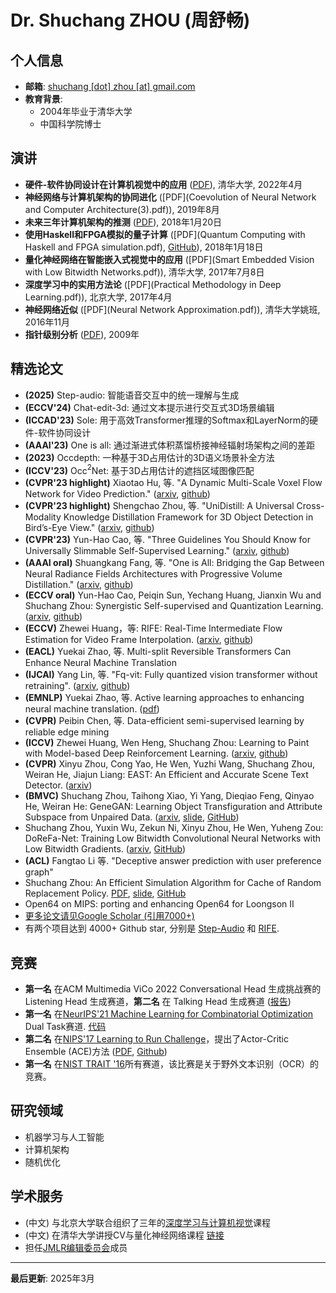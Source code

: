 # Dr. Shuchang ZHOU (周舒畅)

## 个人信息
- **邮箱**: [shuchang [dot] zhou [at] gmail.com](mailto:shuchang.zhou@gmail.com)
- **教育背景**:
  - 2004年毕业于清华大学
  - 中国科学院博士

## 演讲
- **硬件-软件协同设计在计算机视觉中的应用** ([PDF](https://github.com/zsc/zsc.github.io/blob/master/Hardware-software%20co-design%20for%20Computer%20Vision.pdf)), 清华大学, 2022年4月
- **神经网络与计算机架构的协同进化** ([PDF](Coevolution of Neural Network and Computer Architecture(3).pdf)), 2019年8月
- **未来三年计算机架构的推测** ([PDF](Speculations+about+Computer+Architecture+in+Next+Three+Years.pdf)), 2018年1月20日
- **使用Haskell和FPGA模拟的量子计算** ([PDF](Quantum Computing with Haskell and FPGA simulation.pdf), [GitHub](https://github.com/zsc/qubit-fpga)), 2018年1月18日
- **量化神经网络在智能嵌入式视觉中的应用** ([PDF](Smart Embedded Vision with Low Bitwidth Networks.pdf)), 清华大学, 2017年7月8日
- **深度学习中的实用方法论** ([PDF](Practical Methodology in Deep Learning.pdf)), 北京大学, 2017年4月
- **神经网络近似** ([PDF](Neural Network Approximation.pdf)), 清华大学姚班, 2016年11月
- **指针级别分析** ([PDF](https://github.com/zsc/zsc.github.io/blob/fde85733a7bab395c4f932c0c4174f31eab7d1f3/Pointer%20level%20analysis.pdf)), 2009年

## 精选论文
- **(2025)** Step-audio: 智能语音交互中的统一理解与生成
- **(ECCV'24)** Chat-edit-3d: 通过文本提示进行交互式3D场景编辑
- **(ICCAD'23)** Sole: 用于高效Transformer推理的Softmax和LayerNorm的硬件-软件协同设计
- **(AAAI'23)** One is all: 通过渐进式体积蒸馏桥接神经辐射场架构之间的差距
- **(2023)** Occdepth: 一种基于3D占用估计的3D语义场景补全方法
- **(ICCV'23)** Occ$^2$Net: 基于3D占用估计的遮挡区域图像匹配
- **(CVPR'23 highlight)** Xiaotao Hu, 等. "A Dynamic Multi-Scale Voxel Flow Network for Video Prediction." ([arxiv](https://arxiv.org/abs/2303.09875), [github](https://github.com/megvii-research/CVPR2023-DMVFN))
- **(CVPR'23 highlight)** Shengchao Zhou, 等. "UniDistill: A Universal Cross-Modality Knowledge Distillation Framework for 3D Object Detection in Bird’s-Eye View." ([arxiv](https://arxiv.org/abs/2303.15083), [github](https://github.com/megvii-research/CVPR2023-UniDistill))
- **(CVPR'23)** Yun-Hao Cao, 等. "Three Guidelines You Should Know for Universally Slimmable Self-Supervised Learning." ([arxiv](https://arxiv.org/abs/2303.06870), [github](https://github.com/megvii-research/US3L-CVPR2023))
- **(AAAI oral)** Shuangkang Fang, 等. "One is All: Bridging the Gap Between Neural Radiance Fields Architectures with Progressive Volume Distillation." ([arxiv](https://arxiv.org/abs/2211.15977), [github](https://github.com/megvii-research/AAAI2023-PVD))
- **(ECCV oral)** Yun-Hao Cao, Peiqin Sun, Yechang Huang, Jianxin Wu and Shuchang Zhou: Synergistic Self-supervised and Quantization Learning. ([arxiv](https://arxiv.org/abs/2207.05432), [github](https://github.com/megvii-research/SSQL-ECCV2022))
- **(ECCV)** Zhewei Huang，等: RIFE: Real-Time Intermediate Flow Estimation for Video Frame Interpolation. ([arxiv](https://arxiv.org/abs/2011.06294), [github](https://github.com/hzwer/arXiv2020-RIFE))
- **(EACL)** Yuekai Zhao, 等. Multi-split Reversible Transformers Can Enhance Neural Machine Translation
- **(IJCAI)** Yang Lin, 等. "Fq-vit: Fully quantized vision transformer without retraining". ([arxiv](https://arxiv.org/abs/2111.13824), [github](https://github.com/megvii-research/FQ-ViT))
- **(EMNLP)** Yuekai Zhao, 等. Active learning approaches to enhancing neural machine translation. ([pdf](https://aclanthology.org/2020.findings-emnlp.162.pdf))
- **(CVPR)** Peibin Chen, 等. Data-efficient semi-supervised learning by reliable edge mining
- **(ICCV)** Zhewei Huang, Wen Heng, Shuchang Zhou: Learning to Paint with Model-based Deep Reinforcement Learning. ([arxiv](https://arxiv.org/abs/1903.04411), [github](https://github.com/megvii-research/ICCV2019-LearningToPaint))
- **(CVPR)** Xinyu Zhou, Cong Yao, He Wen, Yuzhi Wang, Shuchang Zhou, Weiran He, Jiajun Liang: EAST: An Efficient and Accurate Scene Text Detector. ([arxiv](https://arxiv.org/abs/1704.03155))
- **(BMVC)** Shuchang Zhou, Taihong Xiao, Yi Yang, Dieqiao Feng, Qinyao He, Weiran He: GeneGAN: Learning Object Transfiguration and Attribute Subspace from Unpaired Data. ([arxiv](https://arxiv.org/abs/1705.04932), [slide](GeneGAN-BMVC2017.pdf), [GitHub](https://github.com/megvii-research/GeneGAN))
- Shuchang Zhou, Yuxin Wu, Zekun Ni, Xinyu Zhou, He Wen, Yuheng Zou: DoReFa-Net: Training Low Bitwidth Convolutional Neural Networks with Low Bitwidth Gradients. ([arxiv](https://arxiv.org/abs/1606.06160), [GitHub](https://github.com/ppwwyyxx/tensorpack/tree/master/examples/DoReFa-Net))
- **(ACL)** Fangtao Li 等. "Deceptive answer prediction with user preference graph"
- Shuchang Zhou: An Efficient Simulation Algorithm for Cache of Random Replacement Policy. [PDF](https://hal.inria.fr/hal-01054982/document), [slide](npc_sim_cache.pdf), [GitHub](https://github.com/zsc/sim-cache)
- Open64 on MIPS: porting and enhancing Open64 for Loongson II
- [更多论文请见Google Scholar (引用7000+)](https://scholar.google.com/citations?user=zYI0rysAAAAJ&hl=en)
- 有两个项目达到 4000+ Github star, 分别是 [Step-Audio](https://github.com/stepfun-ai/Step-Audio) 和 [RIFE](https://github.com/hzwer/ECCV2022-RIFE).

## 竞赛
- **第一名** 在ACM Multimedia ViCo 2022 Conversational Head 生成挑战赛的 Listening Head 生成赛道，**第二名** 在 Talking Head 生成赛道 ([报告](https://arxiv.org/pdf/2206.12837.pdf))
- **第一名** 在[NeurIPS'21 Machine Learning for Combinatorial Optimization](https://www.ecole.ai/2021/ml4co-competition/#leaderboard) Dual Task赛道. [代码](https://github.com/megvii-research/NeurIPS2021-ML4CO-KIDA)
- **第二名** 在[NIPS'17 Learning to Run Challenge](https://www.crowdai.org/challenges/nips-2017-learning-to-run/leaderboards)，提出了Actor-Critic Ensemble (ACE)方法 ([PDF](https://arxiv.org/abs/1712.08987), [Github](https://github.com/hzwer/NIPS2017-LearningToRun))
- **第一名** 在[NIST TRAIT '16](http://nvlpubs.nist.gov/nistpubs/ir/2017/NIST.IR.8199.pdf)所有赛道，该比赛是关于野外文本识别（OCR）的竞赛。

## 研究领域
- 机器学习与人工智能
- 计算机架构
- 随机优化

## 学术服务
- (中文) 与北京大学联合组织了三年的[深度学习与计算机视觉](https://github.com/megvii-research/megvii-pku-dl-course)课程
- (中文) 在清华大学讲授CV与量化神经网络课程 [链接](https://github.com/megvii-research/megvii-tsinghua-dl-course)
- 担任[JMLR编辑委员会](https://jmlr.org/editorial-board-reviewers.html)成员

---

**最后更新**: 2025年3月
